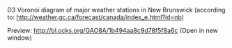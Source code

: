D3 Voronoi diagram of major weather stations in New Brunswick (according to: http://weather.gc.ca/forecast/canada/index_e.html?id=nb) 

Preview:
http://bl.ocks.org/GAO8A/1b494aa8c9d78f5f8a6c
(Open in new window)

